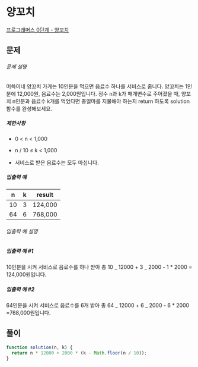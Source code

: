 # 양꼬치

[프로그래머스 0단계 - 양꼬치](https://school.programmers.co.kr/learn/courses/30/lessons/120830)

## 문제

###### 문제 설명

머쓱이네 양꼬치 가게는 10인분을 먹으면 음료수 하나를 서비스로 줍니다. 양꼬치는 1인분에 12,000원, 음료수는 2,000원입니다. 정수 n과 k가 매개변수로 주어졌을 때, 양꼬치 n인분과 음료수 k개를 먹었다면 총얼마를 지불해야 하는지 return 하도록 solution 함수를 완성해보세요.

##### 제한사항

- 0 < n < 1,000

- n / 10 ≤ k < 1,000

- 서비스로 받은 음료수는 모두 마십니다.

##### 입출력 예

| n   | k   | result  |
| --- | --- | ------- |
| 10  | 3   | 124,000 |
| 64  | 6   | 768,000 |

###### 입출력 예 설명

##### 입출력 예 #1

10인분을 시켜 서비스로 음료수를 하나 받아 총 10 _ 12000 + 3 _ 2000 - 1 \* 2000 = 124,000원입니다.

##### 입출력 예 #2

64인분을 시켜 서비스로 음료수를 6개 받아 총 64 _ 12000 + 6 _ 2000 - 6 \* 2000 =768,000원입니다.

## 풀이

```javascript
function solution(n, k) {
  return n * 12000 + 2000 * (k - Math.floor(n / 10));
}
```
